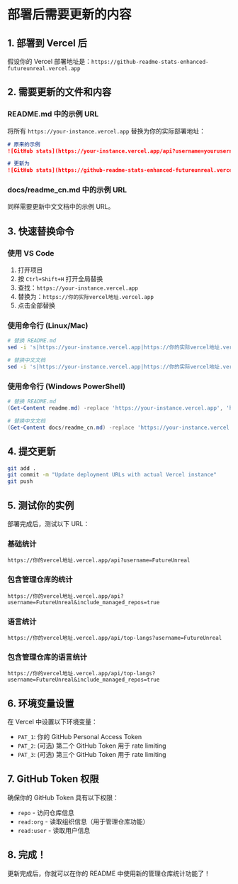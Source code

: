 # 部署后需要更新的内容

## 1. 部署到 Vercel 后

假设你的 Vercel 部署地址是：`https://github-readme-stats-enhanced-futureunreal.vercel.app`

## 2. 需要更新的文件和内容

### README.md 中的示例 URL

将所有 `https://your-instance.vercel.app` 替换为你的实际部署地址：

```markdown
# 原来的示例
![GitHub stats](https://your-instance.vercel.app/api?username=yourusername&include_managed_repos=true)

# 更新为
![GitHub stats](https://github-readme-stats-enhanced-futureunreal.vercel.app/api?username=yourusername&include_managed_repos=true)
```

### docs/readme_cn.md 中的示例 URL

同样需要更新中文文档中的示例 URL。

## 3. 快速替换命令

### 使用 VS Code
1. 打开项目
2. 按 `Ctrl+Shift+H` 打开全局替换
3. 查找：`https://your-instance.vercel.app`
4. 替换为：`https://你的实际vercel地址.vercel.app`
5. 点击全部替换

### 使用命令行 (Linux/Mac)
```bash
# 替换 README.md
sed -i 's|https://your-instance.vercel.app|https://你的实际vercel地址.vercel.app|g' readme.md

# 替换中文文档
sed -i 's|https://your-instance.vercel.app|https://你的实际vercel地址.vercel.app|g' docs/readme_cn.md
```

### 使用命令行 (Windows PowerShell)
```powershell
# 替换 README.md
(Get-Content readme.md) -replace 'https://your-instance.vercel.app', 'https://你的实际vercel地址.vercel.app' | Set-Content readme.md

# 替换中文文档
(Get-Content docs/readme_cn.md) -replace 'https://your-instance.vercel.app', 'https://你的实际vercel地址.vercel.app' | Set-Content docs/readme_cn.md
```

## 4. 提交更新

```bash
git add .
git commit -m "Update deployment URLs with actual Vercel instance"
git push
```

## 5. 测试你的实例

部署完成后，测试以下 URL：

### 基础统计
```
https://你的vercel地址.vercel.app/api?username=FutureUnreal
```

### 包含管理仓库的统计
```
https://你的vercel地址.vercel.app/api?username=FutureUnreal&include_managed_repos=true
```

### 语言统计
```
https://你的vercel地址.vercel.app/api/top-langs?username=FutureUnreal
```

### 包含管理仓库的语言统计
```
https://你的vercel地址.vercel.app/api/top-langs?username=FutureUnreal&include_managed_repos=true
```

## 6. 环境变量设置

在 Vercel 中设置以下环境变量：

- `PAT_1`: 你的 GitHub Personal Access Token
- `PAT_2`: (可选) 第二个 GitHub Token 用于 rate limiting
- `PAT_3`: (可选) 第三个 GitHub Token 用于 rate limiting

## 7. GitHub Token 权限

确保你的 GitHub Token 具有以下权限：
- `repo` - 访问仓库信息
- `read:org` - 读取组织信息（用于管理仓库功能）
- `read:user` - 读取用户信息

## 8. 完成！

更新完成后，你就可以在你的 README 中使用新的管理仓库统计功能了！

